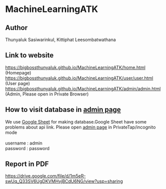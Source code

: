 # MachineLearningATK
## Author 
Thunyaluk Sasiwarinkul, Kittiphat Leesombatwathana
## Link to website
https://bigbossthunyaluk.github.io/MachineLearningATK/home.html (Homepage)
https://bigbossthunyaluk.github.io/MachineLearningATK/user/user.html (User page)
https://bigbossthunyaluk.github.io/MachineLearningATK/admin/admin.html (Admin, Please open in Private Browser)
## How to visit database in [**admin page**](https://bigbossthunyaluk.github.io/MachineLearningATK/admin/admin.html)
We use <a href="https://docs.google.com/spreadsheets">Google Sheet</a> for making database.Google Sheet have some problems about api link. Please open <a href="https://bigbossthunyaluk.github.io/MachineLearningATK/admin/admin.html">admin page</a> in PrivateTap/incognito mode <br></br>
username : admin<br>password : password
## Report in PDF
https://drive.google.com/file/d/1m5eR-swUq_Q33SV6UgDKVMHvjBCdU6NG/view?usp=sharing
